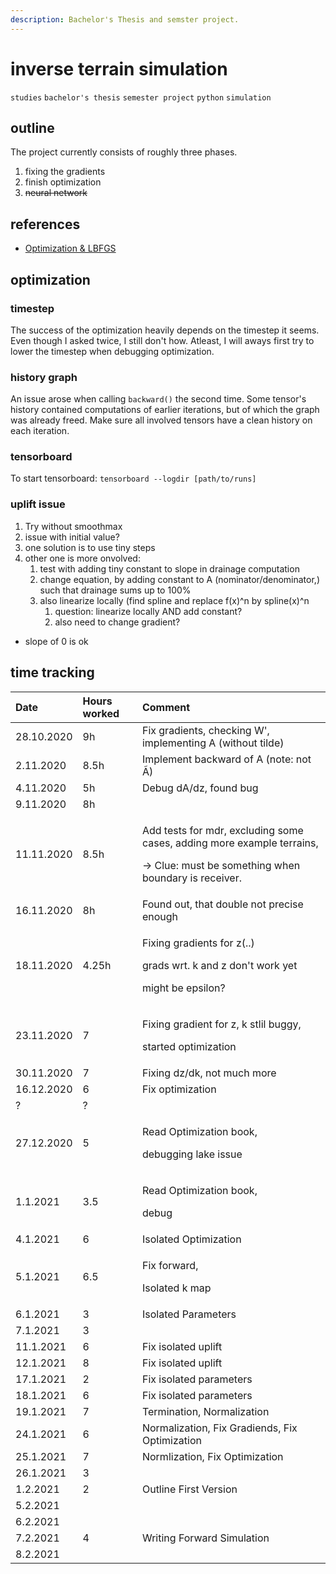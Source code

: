 ```yaml
---
description: Bachelor's Thesis and semster project.
---
```


# inverse terrain simulation

`studies` `bachelor's thesis` `semester project` `python` `simulation`

## outline

The project currently consists of roughly three phases. 

1. fixing the gradients
2. finish optimization
3. ~~neural network~~

## references

* [Optimization & LBFGS](http://apmonitor.com/me575/index.php/Main/BookChapters)

## optimization

### timestep

The success of the optimization heavily depends on the timestep it seems. Even though I asked twice, I still don't how. Atleast, I will aways first try to lower the timestep when debugging optimization.

### history graph

An issue arose when calling `backward()` the second time. Some tensor's history contained computations of earlier iterations, but of which the graph was already freed. Make sure all involved tensors have a clean history on each iteration.

### tensorboard

To start tensorboard: `tensorboard --logdir [path/to/runs]`

### uplift issue

1. Try without smoothmax
2. issue with initial value?
3. one solution is to use tiny steps
4. other one is more onvolved:
   1. test with adding tiny constant to slope in drainage computation
   2. change equation, by adding constant to A \(nominator/denominator,\)  such that drainage sums up to 100%
   3. also linearize locally \(find spline and replace f\(x\)^n by spline\(x\)^n
      1. question: linearize locally AND add constant?
      2. also need to change gradient?

* slope of 0 is ok

## time tracking

<table>
  <thead>
    <tr>
      <th style="text-align:left">Date</th>
      <th style="text-align:left">Hours worked</th>
      <th style="text-align:left">Comment</th>
    </tr>
  </thead>
  <tbody>
    <tr>
      <td style="text-align:left">28.10.2020</td>
      <td style="text-align:left">9h</td>
      <td style="text-align:left">Fix gradients, checking W&apos;, implementing A (without tilde)</td>
    </tr>
    <tr>
      <td style="text-align:left">2.11.2020</td>
      <td style="text-align:left">8.5h</td>
      <td style="text-align:left">Implement backward of A (note: not &#xC3;)</td>
    </tr>
    <tr>
      <td style="text-align:left">4.11.2020</td>
      <td style="text-align:left">5h</td>
      <td style="text-align:left">Debug dA/dz, found bug</td>
    </tr>
    <tr>
      <td style="text-align:left">9.11.2020</td>
      <td style="text-align:left">8h</td>
      <td style="text-align:left"></td>
    </tr>
    <tr>
      <td style="text-align:left">11.11.2020</td>
      <td style="text-align:left">8.5h</td>
      <td style="text-align:left">
        <p>Add tests for mdr, excluding some cases, adding more example terrains,</p>
        <p>-&gt; Clue: must be something when boundary is receiver.</p>
      </td>
    </tr>
    <tr>
      <td style="text-align:left">16.11.2020</td>
      <td style="text-align:left">8h</td>
      <td style="text-align:left">Found out, that double not precise enough</td>
    </tr>
    <tr>
      <td style="text-align:left">18.11.2020</td>
      <td style="text-align:left">4.25h</td>
      <td style="text-align:left">
        <p>Fixing gradients for z(..)</p>
        <p>grads wrt. k and z don&apos;t work yet</p>
        <p>might be epsilon?</p>
      </td>
    </tr>
    <tr>
      <td style="text-align:left">23.11.2020</td>
      <td style="text-align:left">7</td>
      <td style="text-align:left">
        <p>Fixing gradient for z, k stlil buggy,</p>
        <p>started optimization</p>
      </td>
    </tr>
    <tr>
      <td style="text-align:left">30.11.2020</td>
      <td style="text-align:left">7</td>
      <td style="text-align:left">Fixing dz/dk, not much more</td>
    </tr>
    <tr>
      <td style="text-align:left">16.12.2020</td>
      <td style="text-align:left">6</td>
      <td style="text-align:left">Fix optimization</td>
    </tr>
    <tr>
      <td style="text-align:left">?</td>
      <td style="text-align:left">?</td>
      <td style="text-align:left"></td>
    </tr>
    <tr>
      <td style="text-align:left">27.12.2020</td>
      <td style="text-align:left">5</td>
      <td style="text-align:left">
        <p>Read Optimization book,</p>
        <p>debugging lake issue</p>
      </td>
    </tr>
    <tr>
      <td style="text-align:left">1.1.2021</td>
      <td style="text-align:left">3.5</td>
      <td style="text-align:left">
        <p>Read Optimization book,</p>
        <p>debug</p>
      </td>
    </tr>
    <tr>
      <td style="text-align:left">4.1.2021</td>
      <td style="text-align:left">6</td>
      <td style="text-align:left">Isolated Optimization</td>
    </tr>
    <tr>
      <td style="text-align:left">5.1.2021</td>
      <td style="text-align:left">6.5</td>
      <td style="text-align:left">
        <p>Fix forward,</p>
        <p>Isolated k map</p>
      </td>
    </tr>
    <tr>
      <td style="text-align:left">6.1.2021</td>
      <td style="text-align:left">3</td>
      <td style="text-align:left">Isolated Parameters</td>
    </tr>
    <tr>
      <td style="text-align:left">7.1.2021</td>
      <td style="text-align:left">3</td>
      <td style="text-align:left"></td>
    </tr>
    <tr>
      <td style="text-align:left">11.1.2021</td>
      <td style="text-align:left">6</td>
      <td style="text-align:left">Fix isolated uplift</td>
    </tr>
    <tr>
      <td style="text-align:left">12.1.2021</td>
      <td style="text-align:left">8</td>
      <td style="text-align:left">Fix isolated uplift</td>
    </tr>
    <tr>
      <td style="text-align:left">17.1.2021</td>
      <td style="text-align:left">2</td>
      <td style="text-align:left">Fix isolated parameters</td>
    </tr>
    <tr>
      <td style="text-align:left">18.1.2021</td>
      <td style="text-align:left">6</td>
      <td style="text-align:left">Fix isolated parameters</td>
    </tr>
    <tr>
      <td style="text-align:left">19.1.2021</td>
      <td style="text-align:left">7</td>
      <td style="text-align:left">Termination, Normalization</td>
    </tr>
    <tr>
      <td style="text-align:left">24.1.2021</td>
      <td style="text-align:left">6</td>
      <td style="text-align:left">Normalization, Fix Gradiends, Fix Optimization</td>
    </tr>
    <tr>
      <td style="text-align:left">25.1.2021</td>
      <td style="text-align:left">7</td>
      <td style="text-align:left">Normlization, Fix Optimization</td>
    </tr>
    <tr>
      <td style="text-align:left">26.1.2021</td>
      <td style="text-align:left">3</td>
      <td style="text-align:left"></td>
    </tr>
    <tr>
      <td style="text-align:left">1.2.2021</td>
      <td style="text-align:left">2</td>
      <td style="text-align:left">Outline First Version</td>
    </tr>
    <tr>
      <td style="text-align:left">5.2.2021</td>
      <td style="text-align:left"></td>
      <td style="text-align:left"></td>
    </tr>
    <tr>
      <td style="text-align:left">6.2.2021</td>
      <td style="text-align:left"></td>
      <td style="text-align:left"></td>
    </tr>
    <tr>
      <td style="text-align:left">7.2.2021</td>
      <td style="text-align:left">4</td>
      <td style="text-align:left">Writing Forward Simulation</td>
    </tr>
    <tr>
      <td style="text-align:left">8.2.2021</td>
      <td style="text-align:left"></td>
      <td style="text-align:left"></td>
    </tr>
  </tbody>
</table>



